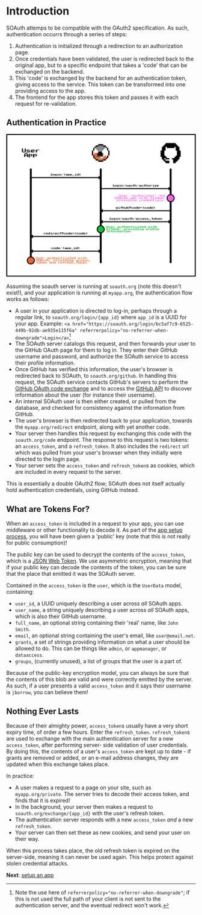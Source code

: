 Introduction
============

SOAuth attemps to be compatible with the OAuth2 specification. As such, authentication
occurrs through a series of steps:

1. Authentication is initialized through a redirection to an authorization page.
2. Once credentials have been validated, the user is redirected back to the original app,
   but to a specific endpoint that takes a 'code' that can be exchanged on the backend.
3. This 'code' is exchanged by the backend for an authentication token, giving access
   to the service. This token can be transformed into one providing access to the app.
4. The frontend for the app stores this token and passes it with each request for
   re-validation.

Authentication in Practice
--------------------------

![SOAuth's app flow invovles communication by SOAuth with GitHub.](soauth_app_flow.svg)

Assuming the soauth server is running at `soauth.org` (note this doesn't exist!), and your
application is running at `myapp.org`, the authentication flow works as follows:

- A user in your application is directed to log-in, perhaps through a regular link,
  to `soauth.org/login/{app_id}` where `app_id` is a UUID for your app. Example:
  `<a href="https://soauth.org/login/bc5af7c9-6525-449b-92db-ae935e115f6a" referrerpolicy="no-referrer-when-downgrade">Login</a>`[^1]
- The SOAuth server catalogs this request, and then forwards your user to the GitHub
  OAuth page for them to log in. They enter their GitHub username and password, and
  authorize the SOAuth service to access their profile information.
- Once GitHub has verified this information, the user's browser is redirected back
  to SOAuth, to `soauth.org/github`. In handling this request, the SOAuth service
  contacts GitHub's servers to perform the [GitHub OAuth code exchange](https://docs.github.com/en/apps/oauth-apps/building-oauth-apps/authorizing-oauth-apps#2-users-are-redirected-back-to-your-site-by-github)
  and to access the [GitHub API](https://docs.github.com/en/apps/oauth-apps/building-oauth-apps/authorizing-oauth-apps#3-use-the-access-token-to-access-the-api) to
  discover information about the user (for instance their username).
- An internal SOAuth user is then either created, or pulled from the database,
  and checked for consistency against the information from GitHub.
- The user's browser is then redirected back to your application, towards the
  `myapp.org/redirect` endpoint, along with yet another code.
- Your server then handles this request by exchanging this code with the
  `soauth.org/code` endpoint. The response to this request is two tokens:
  an `access_token`, and a `refresh_token`. It also includes the `redirect`
  url which was pulled from your user's browser when they initially were directed
  to the login page.
- Your server sets the `access_token` and `refresh_token`s as cookies, which
  are included in every request to the server.

This is essentially a double OAuth2 flow; SOAuth does not itself actually
hold authentication credentials, using GitHub instead.

What are Tokens For?
--------------------

When an `access_token` is included in a request to your app, you can use
middleware or other functionality to decode it. As part of the [app setup process](create.md),
you will have been given a 'public' key (note that this is not really for public
consumption)!

The public key can be used to decrypt the contents of the `access_token`, which is
a [JSON Web Token](https://en.wikipedia.org/wiki/JSON_Web_Token). We use asymmetric encryption,
meaning that if your public key can decode the contents of the token, you can be sure
that the place that emitted it was the SOAuth server.

Contained in the `access_token` is the `user`, which is the `UserData` model, containing:

- `user_id`, a UUID uniquely describing a user across _all_ SOAuth apps.
- `user_name`, a string uniquely describing a user across _all_ SOAuth apps, which is also
  their GitHub username.
- `full_name`, an optional string containing their 'real' name, like `John Smith`.
- `email`, an optional string containing the user's email, like `user@email.net`.
- `grants`, a set of strings providing information on what a user should be allowed to do.
  This can be things like `admin`, or `appmanager`, or `dataaccess`.
- `groups`, (currently unused), a list of groups that the user is a part of.

Because of the public-key encryption model, you can always be sure that the contents of
this blob are valid and were correctly emitted by the server. As such, if a user presents
a valid `access_token` and it says their username is `jborrow`, you can believe them!

Nothing Ever Lasts
------------------

Because of their almighty power, `access_token`s usually have a very short expiry time,
of order a few hours. Enter the `refresh_token`. `refresh_token`s are used to exchange
with the main authentication server for a new `access_token`, after performing server-
side validation of user credentials. By doing this, the contents of a user's `access_token` are
kept up to date - if grants are removed or added, or an e-mail address changes, they are
updated when this exchange takes place.

In practice:

- A user makes a request to a page on your site, such as `myapp.org/private`. The server
  tries to decode their access token, and finds that it is expired!
- In the background, your server then makes a request to `soauth.org/exchange/{app_id}` with the
  user's refresh token.
- The authentication server responds with a new `access_token` _and_ a new `refresh_token`.
- Your server can then set these as new cookies, and send your user on their way.

When this process takes place, the old refresh token is expired on the server-side, meaning
it can never be used again. This helps protect against stolen credential attacks.

**Next**: [setup an app](create.md)

[^1]: Note the use here of `referrerpolicy="no-referrer-when-downgrade"`; if this is not used
      the full path of your client is not sent to the authentication server, and the eventual
      redirect won't work.